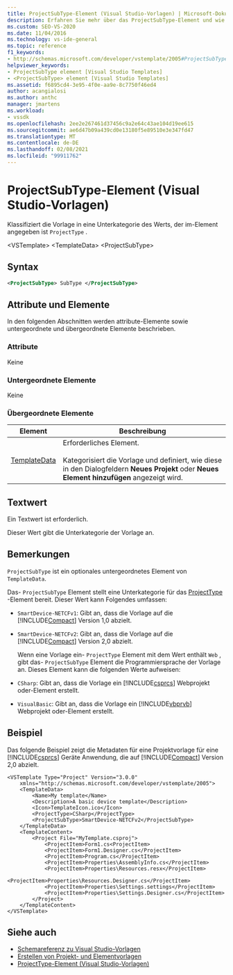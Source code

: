 ```yaml
---
title: ProjectSubType-Element (Visual Studio-Vorlagen) | Microsoft-Dokumentation
description: Erfahren Sie mehr über das ProjectSubType-Element und wie es die Vorlage in eine Unterkategorie des Werts klassifiziert, der im ProjectType-Element angegeben ist.
ms.custom: SEO-VS-2020
ms.date: 11/04/2016
ms.technology: vs-ide-general
ms.topic: reference
f1_keywords:
- http://schemas.microsoft.com/developer/vstemplate/2005#ProjectSubType
helpviewer_keywords:
- ProjectSubType element [Visual Studio Templates]
- <ProjectSubType> element [Visual Studio Templates]
ms.assetid: f6895cd4-3e95-4f0e-aa9e-8c7750f46ed4
author: acangialosi
ms.author: anthc
manager: jmartens
ms.workload:
- vssdk
ms.openlocfilehash: 2ee2e267461d37456c9a2e64c43ae104d19ee615
ms.sourcegitcommit: ae6d47b09a439cd0e13180f5e89510e3e347fd47
ms.translationtype: MT
ms.contentlocale: de-DE
ms.lasthandoff: 02/08/2021
ms.locfileid: "99911762"
---
```

# <a name="projectsubtype-element-visual-studio-templates"></a>ProjectSubType-Element (Visual Studio-Vorlagen)
Klassifiziert die Vorlage in eine Unterkategorie des Werts, der im-Element angegeben ist `ProjectType` .

 \<VSTemplate> \<TemplateData>
 \<ProjectSubType>

## <a name="syntax"></a>Syntax

```xml
<ProjectSubType> SubType </ProjectSubType>
```

## <a name="attributes-and-elements"></a>Attribute und Elemente
 In den folgenden Abschnitten werden attribute-Elemente sowie untergeordnete und übergeordnete Elemente beschrieben.

### <a name="attributes"></a>Attribute
 Keine

### <a name="child-elements"></a>Untergeordnete Elemente
 Keine

### <a name="parent-elements"></a>Übergeordnete Elemente

|Element|Beschreibung|
|-------------|-----------------|
|[TemplateData](../extensibility/templatedata-element-visual-studio-templates.md)|Erforderliches Element.<br /><br /> Kategorisiert die Vorlage und definiert, wie diese in den Dialogfeldern **Neues Projekt** oder **Neues Element hinzufügen** angezeigt wird.|

## <a name="text-value"></a>Textwert
 Ein Textwert ist erforderlich.

 Dieser Wert gibt die Unterkategorie der Vorlage an.

## <a name="remarks"></a>Bemerkungen
 `ProjectSubType` ist ein optionales untergeordnetes Element von `TemplateData`.

 Das- `ProjectSubType` Element stellt eine Unterkategorie für das [ProjectType](../extensibility/projecttype-element-visual-studio-templates.md) -Element bereit. Dieser Wert kann Folgendes umfassen:

- `SmartDevice-NETCFv1`: Gibt an, dass die Vorlage auf die [!INCLUDE[Compact](../extensibility/includes/compact_md.md)] Version 1,0 abzielt.

- `SmartDevice-NETCFv2`: Gibt an, dass die Vorlage auf die [!INCLUDE[Compact](../extensibility/includes/compact_md.md)] Version 2,0 abzielt.

  Wenn eine Vorlage ein- `ProjectType` Element mit dem Wert enthält `Web` , gibt das- `ProjectSubType` Element die Programmiersprache der Vorlage an. Dieses Element kann die folgenden Werte aufweisen:

- `CSharp`: Gibt an, dass die Vorlage ein [!INCLUDE[csprcs](../data-tools/includes/csprcs_md.md)] Webprojekt oder-Element erstellt.

- `VisualBasic`: Gibt an, dass die Vorlage ein [!INCLUDE[vbprvb](../code-quality/includes/vbprvb_md.md)] Webprojekt oder-Element erstellt.

## <a name="example"></a>Beispiel
 Das folgende Beispiel zeigt die Metadaten für eine Projektvorlage für eine [!INCLUDE[csprcs](../data-tools/includes/csprcs_md.md)] Geräte Anwendung, die auf [!INCLUDE[Compact](../extensibility/includes/compact_md.md)] Version 2,0 abzielt.

```
<VSTemplate Type="Project" Version="3.0.0"
    xmlns="http://schemas.microsoft.com/developer/vstemplate/2005">
    <TemplateData>
        <Name>My template</Name>
        <Description>A basic device template</Description>
        <Icon>TemplateIcon.ico</Icon>
        <ProjectType>CSharp</ProjectType>
        <ProjectSubType>SmartDevice-NETCFv2</ProjectSubType>
    </TemplateData>
    <TemplateContent>
        <Project File="MyTemplate.csproj">
            <ProjectItem>Form1.cs<ProjectItem>
            <ProjectItem>Form1.Designer.cs</ProjectItem>
            <ProjectItem>Program.cs</ProjectItem>
            <ProjectItem>Properties\AssemblyInfo.cs</ProjectItem>
            <ProjectItem>Properties\Resources.resx</ProjectItem>
            <ProjectItem>Properties\Resources.Designer.cs</ProjectItem>
            <ProjectItem>Properties\Settings.settings</ProjectItem>
            <ProjectItem>Properties\Settings.Designer.cs</ProjectItem>
        </Project>
    </TemplateContent>
</VSTemplate>
```

## <a name="see-also"></a>Siehe auch
- [Schemareferenz zu Visual Studio-Vorlagen](../extensibility/visual-studio-template-schema-reference.md)
- [Erstellen von Projekt- und Elementvorlagen](../ide/creating-project-and-item-templates.md)
- [ProjectType-Element (Visual Studio-Vorlagen)](../extensibility/projecttype-element-visual-studio-templates.md)
